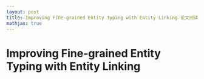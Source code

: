 ```yaml
---
layout: post
title: Improving Fine-grained Entity Typing with Entity Linking 论文阅读
mathjax: true
---
```




# Improving Fine-grained Entity Typing with Entity Linking  

